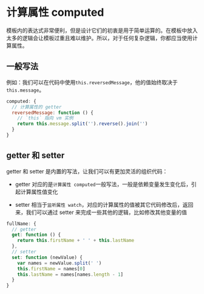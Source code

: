 # 计算属性 computed

模板内的表达式非常便利，但是设计它们的初衷是用于简单运算的。在模板中放入太多的逻辑会让模板过重且难以维护。所以，对于任何复杂逻辑，你都应当使用计算属性。

## 一般写法

例如：我们可以在代码中使用`this.reversedMessage`，他的值始终取决于`this.message`。

```js
computed: {
  // 计算属性的 getter
  reversedMessage: function () {
    // `this` 指向 vm 实例
    return this.message.split('').reverse().join('')
  }
}
```

## getter 和 setter

getter 和 setter 是内置的写法，让我们可以有更加灵活的组织代码：

- getter 对应的是`计算属性 computed`一般写法，一般是依赖变量发生变化后，引起计算属性值变化

- setter 相当于`监听属性 watch`，对应的计算属性的值被其它代码修改后，返回来，我们可以通过 setter 来完成一些其他的逻辑，比如修改其他变量的值

```js
fullName: {
  // getter
  get: function () {
    return this.firstName + ' ' + this.lastName
  },
  // setter
  set: function (newValue) {
    var names = newValue.split(' ')
    this.firstName = names[0]
    this.lastName = names[names.length - 1]
  }
}
```
